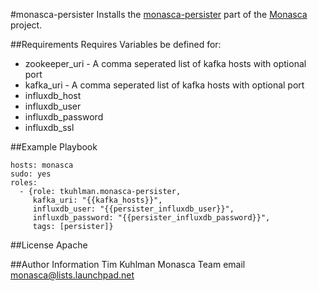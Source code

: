 #monasca-persister
Installs the [monasca-persister](https://github.com/stackforge/monasca-persister) part of the [Monasca](https://wiki.openstack.org/wiki/Monasca) project.

##Requirements
Requires Variables be defined for:
- zookeeper_uri - A comma seperated list of kafka hosts with optional port
- kafka_uri - A comma seperated list of kafka hosts with optional port
- influxdb_host
- influxdb_user
- influxdb_password
- influxdb_ssl

##Example Playbook

    hosts: monasca
    sudo: yes
    roles:
      - {role: tkuhlman.monasca-persister,
         kafka_uri: "{{kafka_hosts}}",
         influxdb_user: "{{persister_influxdb_user}}",
         influxdb_password: "{{persister_influxdb_password}}",
         tags: [persister]}
    

##License
Apache

##Author Information
Tim Kuhlman
Monasca Team email monasca@lists.launchpad.net
